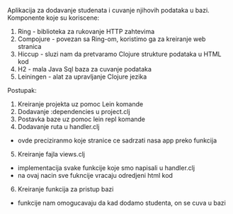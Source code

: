 Aplikacija za dodavanje studenata i cuvanje njihovih podataka u bazi.
Komponente koje su koriscene:
1. Ring - biblioteka za rukovanje HTTP zahtevima
2. Compojure - povezan sa Ring-om, koristimo ga za kreiranje web stranica
3. Hiccup -  sluzi nam da pretvaramo Clojure strukture podataka u HTML kod
4. H2 - mala Java Sql baza za cuvanje podataka
5. Leiningen - alat za upravljanje Clojure jezika

Postupak:
1. Kreiranje projekta uz pomoc Lein komande
2. Dodavanje :dependencies u project.clj
3. Postavka baze uz pomoc lein repl komande
4. Dodavanje ruta u handler.clj
* ovde preciziranmo koje stranice ce sadrzati nasa app preko funkcija
5. Kreiranje fajla views.clj
* implementacija svake funkcije koje smo napisali u handler.clj
* na ovaj nacin sve fukncije vracaju odredjeni html kod
6. Kreiranje funkcija za pristup bazi
* funkcije nam omogucavaju da kad dodamo studenta, on se cuva u bazi
